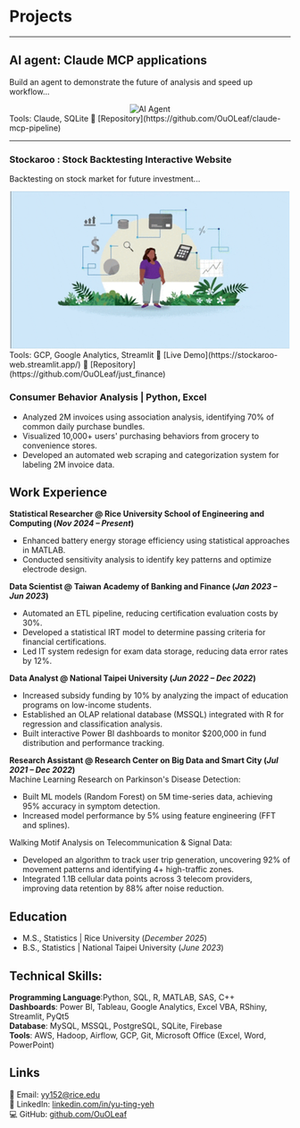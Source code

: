 # **Projects**  

<hr>

## **AI agent: Claude MCP applications**
Build an agent to demonstrate the future of analysis and speed up workflow...
<div align="center">
  <img src="AI_agent.gif" alt="AI Agent" width="500">
</div>
Tools: Claude, SQLite  
📂 [Repository](https://github.com/OuOLeaf/claude-mcp-pipeline)

<hr>

### **Stockaroo : Stock Backtesting Interactive Website** 
Backtesting on stock market for future investment...
<div align="center">
  <img src="Interactive_dashboard.gif" alt="Interactive Dashboard GIF" width="500">
</div>
Tools: GCP, Google Analytics, Streamlit  
🔗 [Live Demo](https://stockaroo-web.streamlit.app/)  
📂 [Repository](https://github.com/OuOLeaf/just_finance)

### **Consumer Behavior Analysis** | Python, Excel  
- Analyzed 2M invoices using association analysis, identifying 70% of common daily purchase bundles.  
- Visualized 10,000+ users' purchasing behaviors from grocery to convenience stores.  
- Developed an automated web scraping and categorization system for labeling 2M invoice data.  

## Work Experience
**Statistical Researcher @ Rice University School of Engineering and Computing (_Nov 2024 – Present_)**  
- Enhanced battery energy storage efficiency using statistical approaches in MATLAB.  
- Conducted sensitivity analysis to identify key patterns and optimize electrode design.  

**Data Scientist @ Taiwan Academy of Banking and Finance (_Jan 2023 – Jun 2023_)**  
- Automated an ETL pipeline, reducing certification evaluation costs by 30%.  
- Developed a statistical IRT model to determine passing criteria for financial certifications.  
- Led IT system redesign for exam data storage, reducing data error rates by 12%.  

**Data Analyst @ National Taipei University (_Jun 2022 – Dec 2022_)**  
- Increased subsidy funding by 10% by analyzing the impact of education programs on low-income students.  
- Established an OLAP relational database (MSSQL) integrated with R for regression and classification analysis.  
- Built interactive Power BI dashboards to monitor $200,000 in fund distribution and performance tracking.  

**Research Assistant @ Research Center on Big Data and Smart City (_Jul 2021 – Dec 2022_)**  
Machine Learning Research on Parkinson's Disease Detection:  
- Built ML models (Random Forest) on 5M time-series data, achieving 95% accuracy in symptom detection.  
- Increased model performance by 5% using feature engineering (FFT and splines).  

Walking Motif Analysis on Telecommunication & Signal Data:  
- Developed an algorithm to track user trip generation, uncovering 92% of movement patterns and identifying 4+ high-traffic zones.  
- Integrated 1.1B cellular data points across 3 telecom providers, improving data retention by 88% after noise reduction.


## **Education**  
- M.S., Statistics	| Rice University (_December 2025_)	 			        		
- B.S., Statistics | National Taipei University  (_June 2023_)
  
## **Technical Skills:**  
**Programming Language**:Python, SQL, R, MATLAB, SAS, C++  
**Dashboards**: Power BI, Tableau, Google Analytics, Excel VBA, RShiny, Streamlit, PyQt5  
**Database**: MySQL, MSSQL, PostgreSQL, SQLite, Firebase  
**Tools**: AWS, Hadoop, Airflow, GCP, Git, Microsoft Office (Excel, Word, PowerPoint)


## **Links**  
📧 Email: yy152@rice.edu  
🔗 LinkedIn: [linkedin.com/in/yu-ting-yeh](https://www.linkedin.com/in/yu-ting-yeh/)  
💻 GitHub: [github.com/OuOLeaf](https://github.com/OuOLeaf)  

